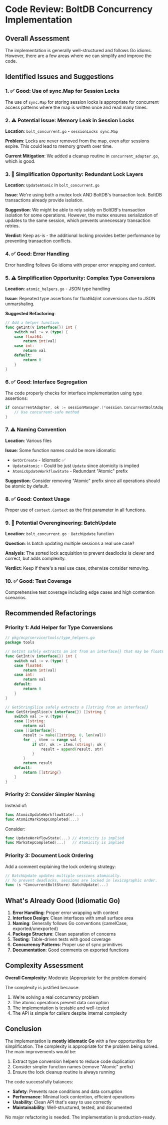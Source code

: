 # Code Review: BoltDB Concurrency Implementation

## Overall Assessment
The implementation is generally well-structured and follows Go idioms. However, there are a few areas where we can simplify and improve the code.

## Identified Issues and Suggestions

### 1. ✅ Good: Use of sync.Map for Session Locks
The use of `sync.Map` for storing session locks is appropriate for concurrent access patterns where the map is written once and read many times.

### 2. ⚠️ Potential Issue: Memory Leak in Session Locks
**Location**: `bolt_concurrent.go` - `sessionLocks sync.Map`

**Problem**: Locks are never removed from the map, even after sessions expire. This could lead to memory growth over time.

**Current Mitigation**: We added a cleanup routine in `concurrent_adapter.go`, which is good.

### 3. 🔄 Simplification Opportunity: Redundant Lock Layers
**Location**: `UpdateAtomic` in `bolt_concurrent.go`

**Issue**: We're using both a mutex lock AND BoltDB's transaction lock. BoltDB transactions already provide isolation.

**Suggestion**: We might be able to rely solely on BoltDB's transaction isolation for some operations. However, the mutex ensures serialization of updates to the same session, which prevents unnecessary transaction retries.

**Verdict**: Keep as-is - the additional locking provides better performance by preventing transaction conflicts.

### 4. ✅ Good: Error Handling
Error handling follows Go idioms with proper error wrapping and context.

### 5. ⚠️ Simplification Opportunity: Complex Type Conversions
**Location**: `atomic_helpers.go` - JSON type handling

**Issue**: Repeated type assertions for float64/int conversions due to JSON unmarshaling.

**Suggested Refactoring**:
```go
// Add a helper function
func getInt(v interface{}) int {
    switch val := v.(type) {
    case float64:
        return int(val)
    case int:
        return val
    default:
        return 0
    }
}
```

### 6. ✅ Good: Interface Segregation
The code properly checks for interface implementation using type assertions:
```go
if concurrentAdapter, ok := sessionManager.(*session.ConcurrentBoltAdapter); ok {
    // Use concurrent-safe method
}
```

### 7. ⚠️ Naming Convention
**Location**: Various files

**Issue**: Some function names could be more idiomatic:
- `GetOrCreate` - Idiomatic ✅
- `UpdateAtomic` - Could be just `Update` since atomicity is implied
- `AtomicUpdateWorkflowState` - Redundant "Atomic" prefix

**Suggestion**: Consider removing "Atomic" prefix since all operations should be atomic by default.

### 8. ✅ Good: Context Usage
Proper use of `context.Context` as the first parameter in all functions.

### 9. 🔄 Potential Overengineering: BatchUpdate
**Location**: `bolt_concurrent.go` - `BatchUpdate` function

**Question**: Is batch updating multiple sessions a real use case? 

**Analysis**: The sorted lock acquisition to prevent deadlocks is clever and correct, but adds complexity.

**Verdict**: Keep if there's a real use case, otherwise consider removing.

### 10. ✅ Good: Test Coverage
Comprehensive test coverage including edge cases and high contention scenarios.

## Recommended Refactorings

### Priority 1: Add Helper for Type Conversions
```go
// pkg/mcp/service/tools/type_helpers.go
package tools

// GetInt safely extracts an int from an interface{} that may be float64 or int
func GetInt(v interface{}) int {
    switch val := v.(type) {
    case float64:
        return int(val)
    case int:
        return val
    default:
        return 0
    }
}

// GetStringSlice safely extracts a []string from an interface{}
func GetStringSlice(v interface{}) []string {
    switch val := v.(type) {
    case []string:
        return val
    case []interface{}:
        result := make([]string, 0, len(val))
        for _, item := range val {
            if str, ok := item.(string); ok {
                result = append(result, str)
            }
        }
        return result
    default:
        return []string{}
    }
}
```

### Priority 2: Consider Simpler Naming
Instead of:
```go
func AtomicUpdateWorkflowState(...)
func AtomicMarkStepCompleted(...)
```

Consider:
```go
func UpdateWorkflowState(...) // Atomicity is implied
func MarkStepCompleted(...)   // Atomicity is implied
```

### Priority 3: Document Lock Ordering
Add a comment explaining the lock ordering strategy:
```go
// BatchUpdate updates multiple sessions atomically.
// To prevent deadlocks, sessions are locked in lexicographic order.
func (s *ConcurrentBoltStore) BatchUpdate(...) 
```

## What's Already Good (Idiomatic Go)

1. **Error Handling**: Proper error wrapping with context
2. **Interface Design**: Clean interfaces with small surface area
3. **Naming**: Generally follows Go conventions (camelCase, exported/unexported)
4. **Package Structure**: Clean separation of concerns
5. **Testing**: Table-driven tests with good coverage
6. **Concurrency Patterns**: Proper use of sync primitives
7. **Documentation**: Good comments on exported functions

## Complexity Assessment

**Overall Complexity**: Moderate (Appropriate for the problem domain)

The complexity is justified because:
1. We're solving a real concurrency problem
2. The atomic operations prevent data corruption
3. The implementation is testable and well-tested
4. The API is simple for callers despite internal complexity

## Conclusion

The implementation is **mostly idiomatic Go** with a few opportunities for simplification. The complexity is appropriate for the problem being solved. The main improvements would be:

1. Extract type conversion helpers to reduce code duplication
2. Consider simpler function names (remove "Atomic" prefix)
3. Ensure the lock cleanup routine is always running

The code successfully balances:
- **Safety**: Prevents race conditions and data corruption
- **Performance**: Minimal lock contention, efficient operations
- **Usability**: Clean API that's easy to use correctly
- **Maintainability**: Well-structured, tested, and documented

No major refactoring is needed. The implementation is production-ready.
